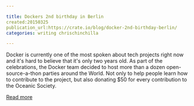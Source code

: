 ```yaml
---

title: Dockers 2nd birthday in Berlin
created:20150325
publication_url:https://crate.io/blog/docker-2nd-birthday-berlin/
categories: writing chrischinchilla

---
```

Docker is currently one of the most spoken about tech projects right now and it's hard to believe that it's only two years old. As part of the celebrations, the Docker team decided to host more than a dozen open-source-a-thon parties around the World. Not only to help people learn how to contribute to the project, but also donating $50 for every contribution to the Oceanic Society.

[Read more](https://crate.io/blog/docker-2nd-birthday-berlin/)
